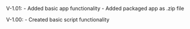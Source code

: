 V-1.01:
    - Added basic app functionality
    - Added packaged app as .zip file

V-1.00:
    - Created basic script functionality